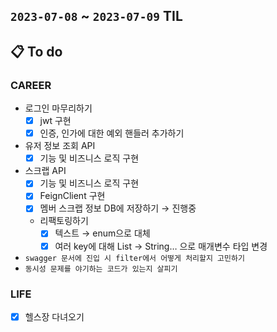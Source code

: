 ## `2023-07-08` ~ `2023-07-09` TIL

## 📋 To do

### CAREER

- 로그인 마무리하기
  - [x]  jwt 구현
  - [x]  인증, 인가에 대한 예외 핸들러 추가하기
- 유저 정보 조회 API
  - [x]  기능 및 비즈니스 로직 구현
- 스크랩 API
  - [x]  기능 및 비즈니스 로직 구현
  - [x]  FeignClient 구현
  - [x]  멤버 스크랩 정보 DB에 저장하기 → 진행중
  - 리팩토링하기
    - [x]  텍스트 → enum으로 대체
    - [x]  여러 key에 대해 List<String> → String… 으로 매개변수 타입 변경
- `swagger 문서에 진입 시 filter에서 어떻게 처리할지 고민하기`
- `동시성 문제를 야기하는 코드가 있는지 살피기`

### LIFE

- [x] 헬스장 다녀오기